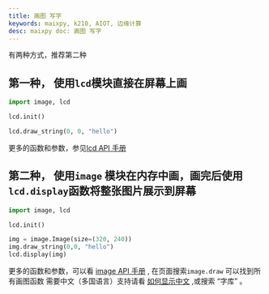 ```yaml
---
title: 画图 写字
keywords: maixpy, k210, AIOT, 边缘计算
desc: maixpy doc: 画图 写字
---
```




有两种方式，推荐第二种

## 第一种， 使用`lcd`模块直接在屏幕上画

```python
import image, lcd

lcd.init()

lcd.draw_string(0, 0, "hello")
```

更多的函数和参数，参见[lcd API 手册](./../../../api_reference/machine_vision/lcd.md)

## 第二种， 使用`image` 模块在内存中画，画完后使用`lcd.display`函数将整张图片展示到屏幕

```python
import image, lcd

lcd.init()

img = image.Image(size=(320, 240))
img.draw_string(0,0, "hello")
lcd.display(img)

```

更多的函数和参数，可以看 [image API 手册](./../../../api_reference/machine_vision/image/image.html) , 在页面搜索`image.draw` 可以找到所有画图函数
需要中文（多国语言）支持请看 [如何显示中文](./../../../course/image/image_draw_font/image_draw_font.md) ,或搜索 “字库” 。
